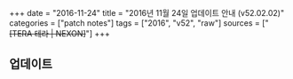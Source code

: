 +++
date = "2016-11-24"
title = "2016년 11월 24일 업데이트 안내 (v52.02.02)"
categories = ["patch notes"]
tags = ["2016", "v52", "raw"]
sources = ["~~[TERA 테라 | NEXON]~~"]
+++

## 업데이트
